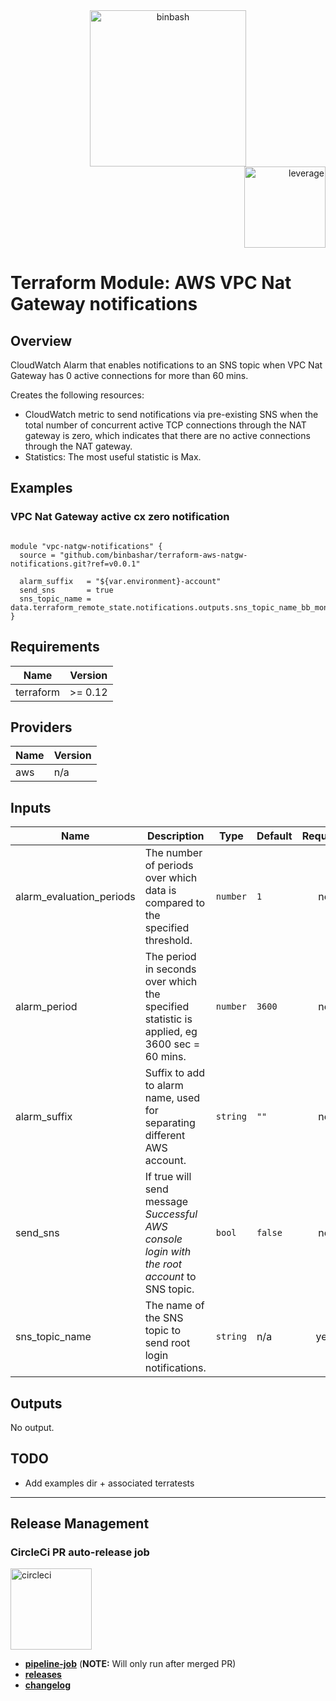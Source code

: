 <div align="center">
    <img src="https://raw.githubusercontent.com/binbashar/terraform-aws-natgw-notifications/master/figures/binbash.png" alt="binbash" width="250"/>
</div>
<div align="right">
  <img src="https://raw.githubusercontent.com/binbashar/terraform-aws-natgw-notifications/master/figures/binbash-leverage-terraform.png"
  alt="leverage" width="130"/>
</div>

# Terraform Module: AWS VPC Nat Gateway notifications

## Overview

CloudWatch Alarm that enables notifications to an SNS topic when VPC Nat Gateway has 0 active connections for more than 60 mins.

Creates the following resources:

* CloudWatch metric to send notifications via pre-existing SNS when the total number of concurrent
active TCP connections through the NAT gateway is zero, which indicates that there are no active
connections through the NAT gateway.
* Statistics: The most useful statistic is Max.

## Examples

### VPC Nat Gateway active cx zero notification

```hcl

module "vpc-natgw-notifications" {
  source = "github.com/binbashar/terraform-aws-natgw-notifications.git?ref=v0.0.1"

  alarm_suffix   = "${var.environment}-account"
  send_sns       = true
  sns_topic_name = data.terraform_remote_state.notifications.outputs.sns_topic_name_bb_monitoring
}
```

<!-- BEGINNING OF PRE-COMMIT-TERRAFORM DOCS HOOK -->
## Requirements

| Name | Version |
|------|---------|
| terraform | >= 0.12 |

## Providers

| Name | Version |
|------|---------|
| aws | n/a |

## Inputs

| Name | Description | Type | Default | Required |
|------|-------------|------|---------|:--------:|
| alarm\_evaluation\_periods | The number of periods over which data is compared to the specified threshold. | `number` | `1` | no |
| alarm\_period | The period in seconds over which the specified statistic is applied, eg 3600 sec = 60 mins. | `number` | `3600` | no |
| alarm\_suffix | Suffix to add to alarm name, used for separating different AWS account. | `string` | `""` | no |
| send\_sns | If true will send message *Successful AWS console login with the root account* to SNS topic. | `bool` | `false` | no |
| sns\_topic\_name | The name of the SNS topic to send root login notifications. | `string` | n/a | yes |

## Outputs

No output.

<!-- END OF PRE-COMMIT-TERRAFORM DOCS HOOK -->

## TODO
* Add examples dir + associated terratests

---

## Release Management
### CircleCi PR auto-release job

<div align="left">
  <img src="https://raw.githubusercontent.com/binbashar/terraform-aws-natgw-notifications/master/figures/circleci.png" alt="circleci" width="130"/>
</div>

- [**pipeline-job**](https://circleci.com/gh/binbashar/terraform-aws-natgw-notifications) (**NOTE:** Will only run after merged PR)
- [**releases**](https://github.com/binbashar/terraform-aws-natgw-notifications/releases)
- [**changelog**](https://github.com/binbashar/terraform-aws-natgw-notifications/blob/master/CHANGELOG.md)
